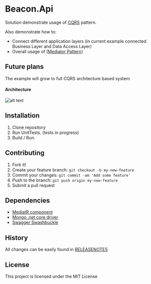 # Beacon.Api

Solution demonstrate usage of [CQRS](https://martinfowler.com/bliki/CQRS.html) pattern.

Also demonstrate how to:

- Connect different application layers (in current example connected Business Layer and Data Access Layer)
- Overall usage of ([Mediator Pattern](http://www.dofactory.com/net/mediator-design-pattern))

## Future plans

The example will grow to full CQRS architecture based system

#### Architecture

![alt text](https://raw.githubusercontent.com/Boriszn/Beacon.api/feature/BA-4-add-mongodb-integration/assets/img/architecture-diagramm.png "Logo Title Text 1")

## Installation

1. Clone repository
2. Run UnitTests. (tests in progress)
3. Build / Run.

## Contributing

1. Fork it!
2. Create your feature branch: `git checkout -b my-new-feature`
3. Commit your changes: `git commit -am 'Add some feature'`
4. Push to the branch: `git push origin my-new-feature`
5. Submit a pull request

## Dependencies

- [MediatR component](https://github.com/jbogard/MediatR)
- [Mongo .net core driver](https://mongodb.github.io/mongo-csharp-driver/)
- [Swagger Swashbuckle](https://github.com/domaindrivendev/Swashbuckle)

## History

All changes can be easily found in [RELEASENOTES](ReleaseNotes.md)

## License

This project is licensed under the MIT License

